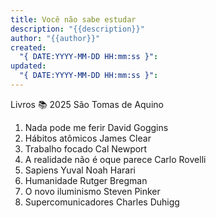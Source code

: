 ```yaml
---
title: Você não sabe estudar
description: "{{description}}"
author: "{{author}}"
created:
  "{ DATE:YYYY-MM-DD HH:mm:ss }": 
updated:
  "{ DATE:YYYY-MM-DD HH:mm:ss }":
---
```



Livros 📚  2025
São Tomas de Aquino
1. Nada pode me ferir David Goggins 
2. Hábitos atômicos James Clear 
3. Trabalho focado Cal Newport 
4. A realidade não é oque parece Carlo Rovelli 
5. Sapiens Yuval Noah Harari 
6. Humanidade Rutger Bregman 
7. O novo iluminismo Steven Pinker 
8. Supercomunicadores Charles Duhigg

